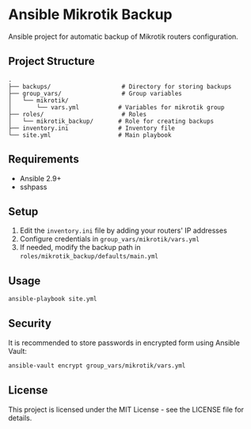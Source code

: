 # Ansible Mikrotik Backup

Ansible project for automatic backup of Mikrotik routers configuration.

## Project Structure

```
.
├── backups/                    # Directory for storing backups
├── group_vars/                 # Group variables
│   └── mikrotik/              
│       └── vars.yml           # Variables for mikrotik group
├── roles/                      # Roles
│   └── mikrotik_backup/       # Role for creating backups
├── inventory.ini              # Inventory file
└── site.yml                   # Main playbook
```

## Requirements

- Ansible 2.9+
- sshpass

## Setup

1. Edit the `inventory.ini` file by adding your routers' IP addresses
2. Configure credentials in `group_vars/mikrotik/vars.yml`
3. If needed, modify the backup path in `roles/mikrotik_backup/defaults/main.yml`

## Usage

```bash
ansible-playbook site.yml
```

## Security

It is recommended to store passwords in encrypted form using Ansible Vault:

```bash
ansible-vault encrypt group_vars/mikrotik/vars.yml
```

## License

This project is licensed under the MIT License - see the LICENSE file for details.
